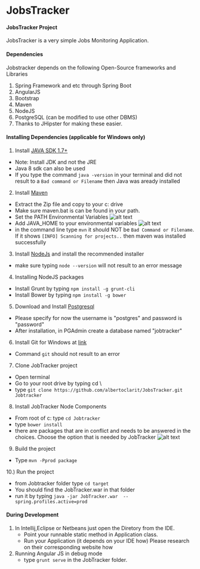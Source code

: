 JobsTracker
===========

#### JobsTracker  Project


JobsTracker is a very simple Jobs Monitoring Application. 

#### Dependencies

Jobstracker depends on the following Open-Source frameworks and Libraries

1. Spring Framework and etc through Spring Boot
2. AngularJS
3. Bootstrap
4. Maven
5. NodeJS
6. PostgreSQL (can be modified to use other DBMS)
7. Thanks to JHipster for making these easier.

#### Installing Dependencies (applicable for Windows only)


1. Install [JAVA SDK 1.7+](http://www.oracle.com/technetwork/java/javase/downloads/jdk7-downloads-1880260.html)
  * Note: Install JDK and not the JRE
  * Java 8 sdk can also be used
  * If you type the command `java -version` in your terminal and did not result to a `Bad command or Filename` then Java was aready installed
2. Install [Maven](http://mirror.rise.ph/apache/maven/maven-3/3.3.3/binaries/apache-maven-3.3.3-bin.zip)   
  * Extract the Zip file and copy to your c: drive
  * Make sure maven.bat is can be found in your path.
  * Set the PATH Environmental Variables ![alt text](https://github.com/albertoclarit/JobsTracker/blob/master/docs/setpath.png "Set Path")
  * Add JAVA_HOME to your environmental variables
![alt text](https://github.com/albertoclarit/JobsTracker/blob/master/docs/setjavahome.png "Set Path")
  * in the command line type `mvn` it should NOT be `Bad Command or Filename`. If it shows
   `[INFO] Scanning for projects..` then maven was installed successfully
   
3. Install [NodeJs](https://nodejs.org/en/) and install the recommended installer
  * make sure typing `node --version` will not result to an error message
      
4. Installing NodeJS packages
  * Install Grunt by typing `npm install -g grunt-cli`
  * Install Bower by typing `npm install -g bower`

5. Download and Install [Postgresql](http://www.enterprisedb.com/products-services-training/pgdownload#windows)
  * Please specify for now the username is "postgres" and password is "password"
  * After installation, in PGAdmin create a database named "jobtracker"
  
6. Install Git for Windows at [link](https://git-scm.com/download/win)
  * Command `git` should not result to an error
  
7. Clone JobTracker project
  * Open terminal
  * Go to your root drive by typing  cd \
  * type `git clone https://github.com/albertoclarit/JobsTracker.git Jobtracker`

8. Install JobTracker Node Components
  * From root of c: type `cd Jobtracker`
  * type `bower install`
  * there are packages that are in conflict and needs to be answered in the choices. 
  Choose the option that is needed by JobTracker
  ![alt text](https://github.com/albertoclarit/JobsTracker/blob/master/docs/choosebower.png "Choose")
  
   
9. Build the project
  * Type `mvn -Pprod package`
  
10.) Run the project
  * from Jobtracker folder type `cd target`
  * You should find the JobTracker.war in that folder
  * run it by typing `java -jar JobTracker.war  --spring.profiles.active=prod`



#### During Development

1. In Intellij,Eclipse or Netbeans just open the Diretory from the IDE.
   * Point your runnable static method in Application class.
   * Run your Application (it depends on your IDE how) Please research on their corresponding website how
2. Running Angular JS in debug mode   
   * type `grunt serve` in the JobTracker folder.
    
    
    


